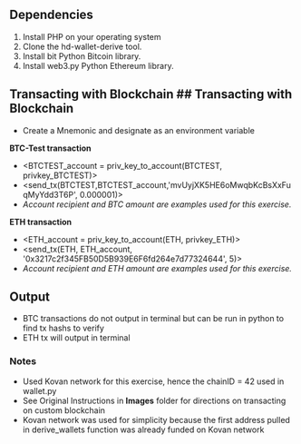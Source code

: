 ## Dependencies

1. Install PHP on your operating system
2. Clone the hd-wallet-derive tool.
3. Install bit Python Bitcoin library.
4. Install web3.py Python Ethereum library.


## Transacting with Blockchain 	## Transacting with Blockchain 
* Create a Mnemonic and designate as an environment variable

**BTC-Test transaction**
- <BTCTEST_account = priv_key_to_account(BTCTEST, privkey_BTCTEST)>	
- <send_tx(BTCTEST,BTCTEST_account,'mvUyjXK5HE6oMwqbKcBsXxFuqMyYdd3T6P', 0.000001)>	
- *Account recipient and BTC amount are examples used for this exercise.*


**ETH transaction**
- <ETH_account = priv_key_to_account(ETH, privkey_ETH)>	
- <send_tx(ETH, ETH_account, '0x3217c2f345FB50D5B939E6F6fd264e7d77324644', 5)>	
- *Account recipient and ETH amount are examples used for this exercise.*


## Output
* BTC transactions do not output in terminal but can be run in python to find tx hashs to verify 	 
* ETH tx will output in terminal


### Notes
* Used Kovan network for this exercise, hence the chainID = 42 used in wallet.py	
* See Original Instructions in **Images** folder for directions on transacting on custom blockchain	
* Kovan network was used for simplicity because the first address pulled in derive_wallets function was already funded on Kovan network

